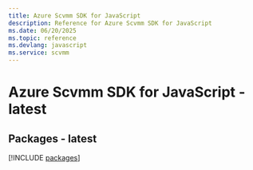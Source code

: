 ```yaml
---
title: Azure Scvmm SDK for JavaScript
description: Reference for Azure Scvmm SDK for JavaScript
ms.date: 06/20/2025
ms.topic: reference
ms.devlang: javascript
ms.service: scvmm
---
```

# Azure Scvmm SDK for JavaScript - latest
## Packages - latest
[!INCLUDE [packages](scvmm-index.md)]